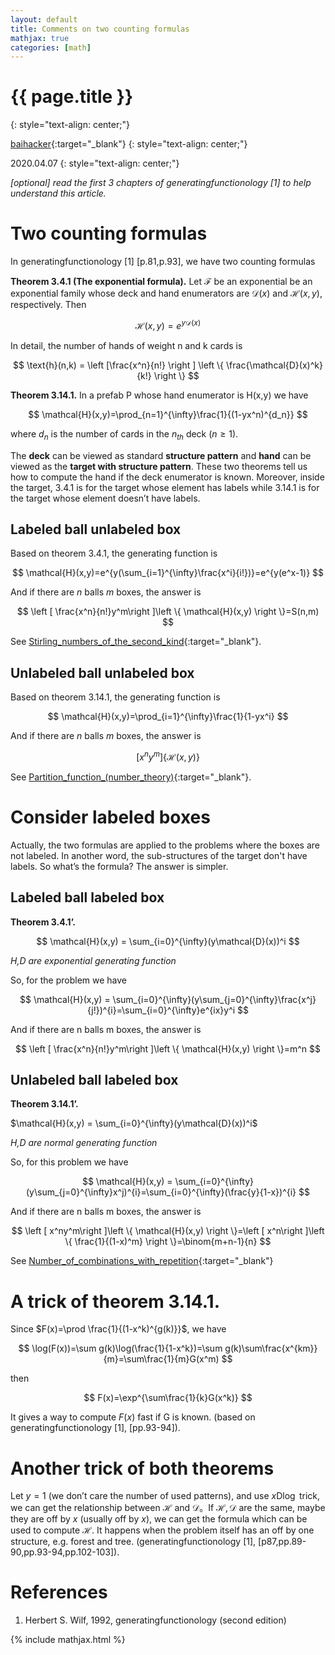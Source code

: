 ```yaml
---
layout: default
title: Comments on two counting formulas
mathjax: true
categories: [math]
---
```


<h1>{{ page.title }}</h1>
{: style="text-align: center;"}

[baihacker](https://github.com/baihacker){:target="_blank"}
{: style="text-align: center;"}

2020.04.07
{: style="text-align: center;"}


*[optional] read the first 3 chapters of generatingfunctionology [1] to help understand this article.*

# Two counting formulas
In generatingfunctionology [1] [p.81,p.93], we have two counting formulas

**Theorem 3.4.1 (The exponential formula).** Let $\mathcal{F}$ be an exponential be an exponential family whose deck and hand enumerators are $\mathcal{D}(x)$ and $\mathcal{H}(x,y)$, respectively. Then

$$
\mathcal{H}(x,y) = e^{y\mathcal{D}(x)}
$$

In detail, the number of hands of weight n and k cards is

$$
\text{h}(n,k) = \left [\frac{x^n}{n!} \right ] \left \{ \frac{\mathcal{D}(x)^k}{k!} \right \}
$$

**Theorem 3.14.1.** In a prefab P whose hand enumerator is H(x,y) we have

$$
\mathcal{H}(x,y)=\prod_{n=1}^{\infty}\frac{1}{(1-yx^n)^{d_n}}
$$

where $d_n$ is the number of cards in the $n_{th}$ deck ($n \ge 1$).

The **deck** can be viewed as standard **structure pattern** and **hand** can be viewed as the **target with structure pattern**. These two theorems tell us how to compute the hand if the deck enumerator is known. Moreover, inside the target, 3.4.1 is for the target whose element has labels while 3.14.1 is for the target whose element doesn’t have labels.

## Labeled ball unlabeled box
Based on theorem 3.4.1, the generating function is

$$
\mathcal{H}(x,y)=e^{y(\sum_{i=1}^{\infty}\frac{x^i}{i!})}=e^{y(e^x-1)}
$$

And if there are $n$ balls $m$ boxes, the answer is

$$
\left [ \frac{x^n}{n!}y^m\right ]\left \{ \mathcal{H}(x,y) \right \}=S(n,m)
$$

See [Stirling_numbers_of_the_second_kind](https://en.wikipedia.org/wiki/Stirling_numbers_of_the_second_kind#Generating_functions){:target="_blank"}.

## Unlabeled ball unlabeled box
Based on theorem 3.14.1, the generating function is

$$
\mathcal{H}(x,y)=\prod_{i=1}^{\infty}\frac{1}{1-yx^i}
$$

And if there are $n$ balls $m$ boxes, the answer is

$$
\left [ x^ny^m\right ]\left \{ \mathcal{H}(x,y) \right \}
$$

See [Partition_function_(number_theory)](https://en.wikipedia.org/wiki/Partition_function_(number_theory)){:target="_blank"}.

# Consider labeled boxes
Actually, the two formulas are applied to the problems where the boxes are not labeled. In another word, the sub-structures of the target don't have labels. So what’s the formula? The answer is simpler.

## Labeled ball labeled box
**Theorem 3.4.1’.**

$$
\mathcal{H}(x,y) = \sum_{i=0}^{\infty}(y\mathcal{D}(x))^i
$$

*H,D are exponential generating function*

So, for the problem we have

$$
\mathcal{H}(x,y) = \sum_{i=0}^{\infty}(y\sum_{j=0}^{\infty}\frac{x^j}{j!})^{i}=\sum_{i=0}^{\infty}e^{ix}y^i
$$

And if there are n balls m boxes, the answer is

$$
\left [ \frac{x^n}{n!}y^m\right ]\left \{ \mathcal{H}(x,y) \right \}=m^n
$$

## Unlabeled ball labeled box
**Theorem 3.14.1’.**

$\mathcal{H}(x,y) = \sum_{i=0}^{\infty}(y\mathcal{D}(x))^i$

*H,D are normal generating function*

So, for this problem we have

$$
\mathcal{H}(x,y) = \sum_{i=0}^{\infty}(y\sum_{j=0}^{\infty}x^j)^{i}=\sum_{i=0}^{\infty}(\frac{y}{1-x})^{i}
$$

And if there are n balls m boxes, the answer is

$$
\left [ x^ny^m\right ]\left \{ \mathcal{H}(x,y) \right \}=\left [ x^n\right ]\left \{ \frac{1}{(1-x)^m} \right \}=\binom{m+n-1}{n}
$$

See [Number_of_combinations_with_repetition](https://en.wikipedia.org/wiki/Combination#Number_of_combinations_with_repetition#Number_of_combinations_with_repetition){:target="_blank"}

# A trick of theorem 3.14.1.
Since $F(x)=\prod \frac{1}{(1-x^k)^{g(k)}}$, we have

$$
\log(F(x))=\sum g(k)\log(\frac{1}{1-x^k})=\sum g(k)\sum\frac{x^{km}}{m}=\sum\frac{1}{m}G(x^m)
$$

then

$$
F(x)=\exp^{\sum\frac{1}{k}G(x^k)}
$$

It gives a way to compute $F(x)$ fast if G is known. (based on generatingfunctionology [1], [pp.93-94]).

# Another trick of both theorems
Let $y=1$ (we don’t care the number of used patterns), and use $x \text{D} \log$ trick, we can get the relationship between $\mathcal{H}$ and $\mathcal{D}$。If $\mathcal{H},\mathcal{D}$ are the same, maybe they are off by $x$ (usually off by $x$), we can get the formula which can be used to compute $\mathcal{H}$. It happens when the problem itself has an off by one structure, e.g. forest and tree. (generatingfunctionology [1], [p87,pp.89-90,pp.93-94,pp.102-103]).

# References
1. Herbert S. Wilf, 1992, generatingfunctionology (second edition)


{% include mathjax.html %}
